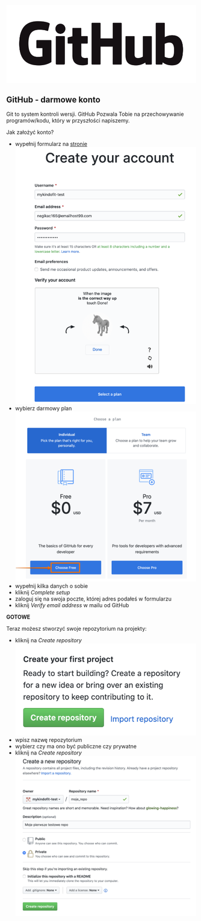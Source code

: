 ![GitHub Logo](/images/GitHub_Logo.png)

## GitHub - darmowe konto

Git to system kontroli wersji. GitHub Pozwala Tobie na przechowywanie programów/kodu, który w przyszłości napiszemy.

Jak założyć konto?

* wypełnij formularz na [stronie](https://github.com/join)
![GitHub account](/images/01_github_01.png)
* wybierz darmowy plan
![GitHub plan](/images/01_github_02.png)
* wypełnij kilka danych o sobie
* kliknij *Complete setup*
* zaloguj się na swoja poczte, której adres podałeś w formularzu
* kliknij *Verify email address* w mailu od GitHub

**GOTOWE**

Teraz możesz stworzyć swoje repozytorium na projekty:
* kliknij na *Create repository*
![GitHub plan](/images/01_github_03.png)
* wpisz nazwę repozytorium
* wybierz czy ma ono być publiczne czy prywatne
* kliknij na *Create repository*
![GitHub plan](/images/01_github_04.png)

